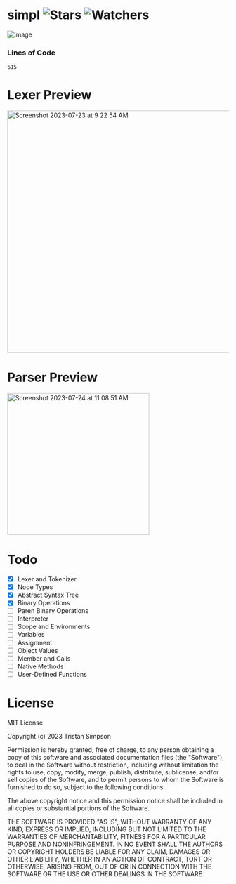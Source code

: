# simpl ![Stars](https://img.shields.io/github/stars/realTristan/simpl?color=brightgreen) ![Watchers](https://img.shields.io/github/watchers/realTristan/simpl?label=Watchers)
![image](https://github.com/realTristan/simpl/assets/75189508/67361db9-f3f6-4e55-ab95-4580addc40fd)

### Lines of Code
`615`

# Lexer Preview
<img width="552" alt="Screenshot 2023-07-23 at 9 22 54 AM" src="https://github.com/realTristan/simpl/assets/75189508/551ecc7a-2d97-4a8e-a9d8-2208fdbfb9f1">

# Parser Preview
<img width="323" alt="Screenshot 2023-07-24 at 11 08 51 AM" src="https://github.com/realTristan/simpl/assets/75189508/f63d42f6-ade1-4f58-9757-3a7822196269">

# Todo
- [X] Lexer and Tokenizer
- [X] Node Types
- [X] Abstract Syntax Tree
- [X] Binary Operations
- [ ] Paren Binary Operations
- [ ] Interpreter
- [ ] Scope and Environments
- [ ] Variables
- [ ] Assignment
- [ ] Object Values
- [ ] Member and Calls
- [ ] Native Methods
- [ ] User-Defined Functions

# License
MIT License

Copyright (c) 2023 Tristan Simpson

Permission is hereby granted, free of charge, to any person obtaining a copy
of this software and associated documentation files (the "Software"), to deal
in the Software without restriction, including without limitation the rights
to use, copy, modify, merge, publish, distribute, sublicense, and/or sell
copies of the Software, and to permit persons to whom the Software is
furnished to do so, subject to the following conditions:

The above copyright notice and this permission notice shall be included in all
copies or substantial portions of the Software.

THE SOFTWARE IS PROVIDED "AS IS", WITHOUT WARRANTY OF ANY KIND, EXPRESS OR
IMPLIED, INCLUDING BUT NOT LIMITED TO THE WARRANTIES OF MERCHANTABILITY,
FITNESS FOR A PARTICULAR PURPOSE AND NONINFRINGEMENT. IN NO EVENT SHALL THE
AUTHORS OR COPYRIGHT HOLDERS BE LIABLE FOR ANY CLAIM, DAMAGES OR OTHER
LIABILITY, WHETHER IN AN ACTION OF CONTRACT, TORT OR OTHERWISE, ARISING FROM,
OUT OF OR IN CONNECTION WITH THE SOFTWARE OR THE USE OR OTHER DEALINGS IN THE
SOFTWARE.
